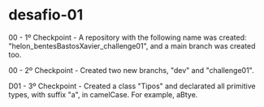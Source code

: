 # desafio-01

00 - 1º Checkpoint - A repository with the following name was created: "helon_bentesBastosXavier_challenge01", and a main branch was created too.

00 - 2º Checkpoint - Created two new branchs, "dev" and "challenge01".

D01 - 3º Checkpoint - Created a class "Tipos" and declarated all primitive types, with suffix "a", in camelCase. For example, aBtye. 